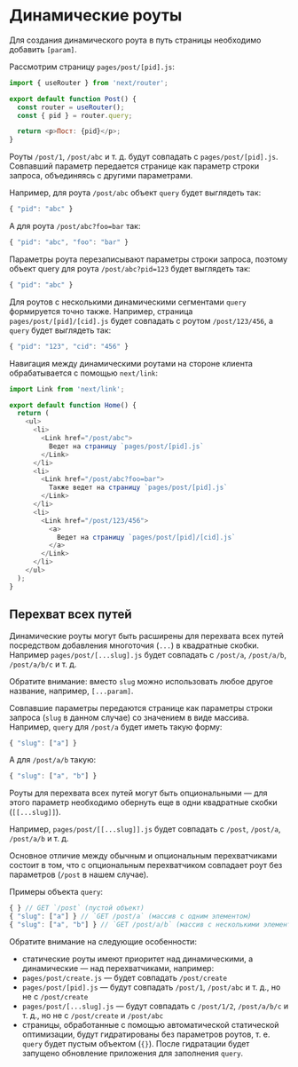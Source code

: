 # Динамические роуты

Для создания динамического роута в путь страницы необходимо добавить `[param]`.

Рассмотрим страницу `pages/post/[pid].js`:

```js
import { useRouter } from 'next/router';

export default function Post() {
  const router = useRouter();
  const { pid } = router.query;

  return <p>Пост: {pid}</p>;
}
```

Роуты `/post/1`, `/post/abc` и т. д. будут совпадать с `pages/post/[pid].js`. Совпавший параметр передается странице как параметр строки запроса, объединяясь с другими параметрами.

Например, для роута `/post/abc` объект `query` будет выглядеть так:

```js
{ "pid": "abc" }
```

А для роута `/post/abc?foo=bar` так:

```js
{ "pid": "abc", "foo": "bar" }
```

Параметры роута перезаписывают параметры строки запроса, поэтому объект query для роута `/post/abc?pid=123` будет выглядеть так:

```js
{ "pid": "abc" }
```

Для роутов с несколькими динамическими сегментами `query` формируется точно также. Например, страница `pages/post/[pid]/[cid].js` будет совпадать с роутом `/post/123/456`, а `query` будет выглядеть так:

```js
{ "pid": "123", "cid": "456" }
```

Навигация между динамическими роутами на стороне клиента обрабатывается с помощью `next/link`:

```js
import Link from 'next/link';

export default function Home() {
  return (
    <ul>
      <li>
        <Link href="/post/abc">
          Ведет на страницу `pages/post/[pid].js`
        </Link>
      </li>
      <li>
        <Link href="/post/abc?foo=bar">
          Также ведет на страницу `pages/post/[pid].js`
        </Link>
      </li>
      <li>
        <Link href="/post/123/456">
          <a>
            Ведет на страницу `pages/post/[pid]/[cid].js`
          </a>
        </Link>
      </li>
    </ul>
  );
}
```

## Перехват всех путей

Динамические роуты могут быть расширены для перехвата всех путей посредством добавления многоточия (`...`) в квадратные скобки. Например `pages/post/[...slug].js` будет совпадать с `/post/a`, `/post/a/b`, `/post/a/b/c` и т. д.

Обратите внимание: вместо `slug` можно использовать любое другое название, например, `[...param]`.

Совпавшие параметры передаются странице как параметры строки запроса (`slug` в данном случае) со значением в виде массива. Например, `query` для `/post/a` будет иметь такую форму:

```js
{ "slug": ["a"] }
```

А для `/post/a/b` такую:

```js
{ "slug": ["a", "b"] }
```

Роуты для перехвата всех путей могут быть опциональными — для этого параметр необходимо обернуть еще в одни квадратные скобки (`[[...slug]]`).

Например, `pages/post/[[...slug]].js` будет совпадать с `/post`, `/post/a`, `/post/a/b` и т. д.

Основное отличие между обычным и опциональным перехватчиками состоит в том, что с опциональным перехватчиком совпадает роут без параметров (`/post` в нашем случае).

Примеры объекта `query`:

```js
{ } // GET `/post` (пустой объект)
{ "slug": ["a"] } // `GET /post/a` (массив с одним элементом)
{ "slug": ["a", "b"] } // `GET /post/a/b` (массив с несколькими элементами)
```

Обратите внимание на следующие особенности:

- статические роуты имеют приоритет над динамическими, а динамические — над перехватчиками, например:
- `pages/post/create.js` — будет совпадать `/post/create`
- `pages/post/[pid].js` — будут совпадать `/post/1`, `/post/abc` и т. д., но не с `/post/create`
- `pages/post/[...slug].js` — будут совпадать с `/post/1/2`, `/post/a/b/c` и т. д., но не с `/post/create` и `/post/abc`
- страницы, обработанные с помощью автоматической статической оптимизации, будут гидратированы без параметров роутов, т. е. `query` будет пустым объектом (`{}`). После гидратации будет запущено обновление приложения для заполнения `query`.

